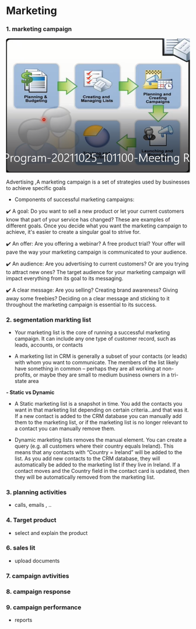 # Marketing 

### 1. marketing campaign

![30.png](./30.PNG)

Advertising ,A marketing campaign is a set of strategies used by businesses to achieve specific goals

- Components of successful marketing campaigns:

✔️ A goal: Do you want to sell a new product or let your current customers know that part of your service has changed? These are examples of different goals. Once you decide what you want the marketing campaign to achieve, it's easier to create a singular goal to strive for.

✔️ An offer: Are you offering a webinar? A free product trial? Your offer will pave the way your marketing campaign is communicated to your audience.

✔️ An audience: Are you advertising to current customers? Or are you trying to attract new ones? The target audience for your marketing campaign will impact everything from its goal to its messaging.

✔️ A clear message: Are you selling? Creating brand awareness? Giving away some freebies? Deciding on a clear message and sticking to it throughout the marketing campaign is essential to its success.



### 2. segmentation markting list

- Your marketing list is the core of running a successful marketing campaign. It can include any one type of customer record, such as leads, accounts, or contacts

- A marketing list in CRM is generally a subset of your contacts (or leads) with whom you want to communicate. The members of the list likely have something in common – perhaps they are all working at non-profits, or maybe they are small to medium business owners in a tri-state area


**- Static vs Dynamic**

- A Static marketing list is a snapshot in time. You add the contacts you want in that marketing list depending on certain criteria…and that was it. If a new contact is added to the CRM database you can manually add them to the marketing list, or if the marketing list is no longer relevant to a contact you can manually remove them.

- Dynamic marketing lists removes the manual element. You can create a query (e.g. all customers where their country equals Ireland). This means that any contacts with “Country = Ireland” will be added to the list. As you add new contacts to the CRM database, they will automatically be added to the marketing list if they live in Ireland. If a contact moves and the Country field in the contact card is updated, then they will be automatically removed from the marketing list.

### 3. planning activities

- calls, emails , ..

### 4. Target product 

- select and explain the product 

### 6. sales lit

- upload documents 

### 7. campaign avtivities 

### 8. campaign response 

### 9. campaign performance 

- reports 
